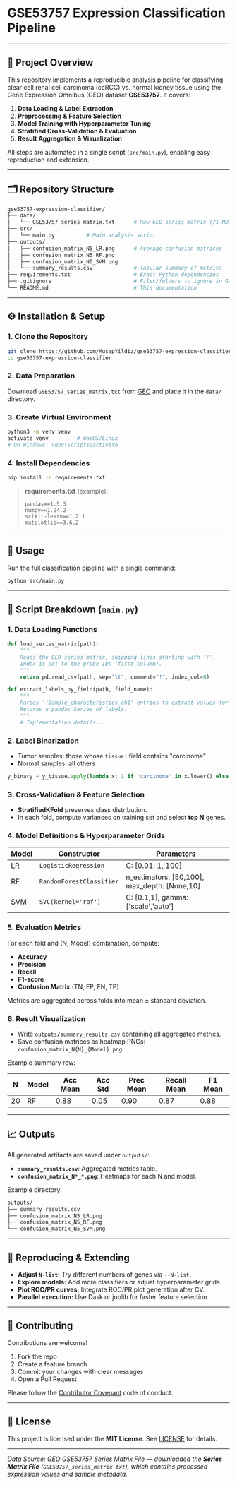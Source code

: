 # GSE53757 Expression Classification Pipeline
---

## 📖 Project Overview

This repository implements a reproducible analysis pipeline for classifying clear cell renal cell carcinoma (ccRCC) vs. normal kidney tissue using the Gene Expression Omnibus (GEO) dataset **GSE53757**. It covers:

1. **Data Loading & Label Extraction**
2. **Preprocessing & Feature Selection**
3. **Model Training with Hyperparameter Tuning**
4. **Stratified Cross-Validation & Evaluation**
5. **Result Aggregation & Visualization**

All steps are automated in a single script (`src/main.py`), enabling easy reproduction and extension.

---

## 🗂️ Repository Structure

```bash
gse53757-expression-classifier/
├── data/
│   └── GSE53757_series_matrix.txt      # Raw GEO series matrix (71 MB)
├── src/
│   └── main.py          # Main analysis script
├── outputs/
│   ├── confusion_matrix_N5_LR.png      # Average confusion matrices
│   ├── confusion_matrix_N5_RF.png
│   ├── confusion_matrix_N5_SVM.png
│   └── summary_results.csv             # Tabular summary of metrics
├── requirements.txt                    # Exact Python dependencies
├── .gitignore                          # Files/folders to ignore in Git
└── README.md                           # This documentation
```

---

## ⚙️ Installation & Setup

### 1. Clone the Repository

```bash
git clone https://github.com/MusapYildiz/gse53757-expression-classifier.git
cd gse53757-expression-classifier
```

### 2. Data Preparation

Download `GSE53757_series_matrix.txt` from [GEO](https://www.ncbi.nlm.nih.gov/geo/query/acc.cgi?acc=GSE53757) and place it in the `data/` directory.

### 3. Create Virtual Environment

```bash
python3 -m venv venv
activate venv         # macOS/Linux
# On Windows: venv\Scripts\activate
```

### 4. Install Dependencies

```bash
pip install -r requirements.txt
```

> **requirements.txt** (example):
>
> ```text
> pandas==1.5.3
> numpy==1.24.2
> scikit-learn==1.2.1
> matplotlib==3.6.2
> ```

---

## 🚀 Usage

Run the full classification pipeline with a single command:

```bash
python src/main.py
```

---

## 📝 Script Breakdown (`main.py`)

### 1. Data Loading Functions

```python
def load_series_matrix(path):
    """
    Reads the GEO series matrix, skipping lines starting with '!'.
    Index is set to the probe IDs (first column).
    """
    return pd.read_csv(path, sep="\t", comment="!", index_col=0)

def extract_labels_by_field(path, field_name):
    """
    Parses '!Sample_characteristics_ch1' entries to extract values for the specified field.
    Returns a pandas Series of labels.
    """
    # Implementation details...
```

### 2. Label Binarization

* Tumor samples: those whose `tissue:` field contains "carcinoma"
* Normal samples: all others

```python
y_binary = y_tissue.apply(lambda x: 1 if 'carcinoma' in x.lower() else 0)
```

### 3. Cross-Validation & Feature Selection

* **StratifiedKFold** preserves class distribution.
* In each fold, compute variances on training set and select **top N** genes.

### 4. Model Definitions & Hyperparameter Grids

| Model | Constructor              | Parameters                                       |
| ----- | ------------------------ | ------------------------------------------------ |
| LR    | `LogisticRegression`     | C: \[0.01, 1, 100]                               |
| RF    | `RandomForestClassifier` | n\_estimators: \[50,100], max\_depth: \[None,10] |
| SVM   | `SVC(kernel='rbf')`      | C: \[0.1,1], gamma: \['scale','auto']            |

### 5. Evaluation Metrics

For each fold and (N, Model) combination, compute:

* **Accuracy**
* **Precision**
* **Recall**
* **F1-score**
* **Confusion Matrix** (TN, FP, FN, TP)

Metrics are aggregated across folds into mean ± standard deviation.

### 6. Result Visualization

* Write `outputs/summary_results.csv` containing all aggregated metrics.
* Save confusion matrices as heatmap PNGs: `confusion_matrix_N{N}_{Model}.png`.

Example summary row:

| N  | Model | Acc Mean | Acc Std | Prec Mean | Recall Mean | F1 Mean |
| -- | ----- | -------- | ------- | --------- | ----------- | ------- |
| 20 | RF    | 0.88     | 0.05    | 0.90      | 0.87        | 0.88    |

---

## 📈 Outputs

All generated artifacts are saved under `outputs/`:

* **`summary_results.csv`**: Aggregated metrics table.
* **`confusion_matrix_N*_*.png`**: Heatmaps for each N and model.

Example directory:

```bash
outputs/
├── summary_results.csv
├── confusion_matrix_N5_LR.png
├── confusion_matrix_N5_RF.png
└── confusion_matrix_N5_SVM.png
```

---

## 🧪 Reproducing & Extending

* **Adjust `N-list`:** Try different numbers of genes via `--N-list`.
* **Explore models:** Add more classifiers or adjust hyperparameter grids.
* **Plot ROC/PR curves:** Integrate ROC/PR plot generation after CV.
* **Parallel execution:** Use Dask or joblib for faster feature selection.

---

## 🤝 Contributing

Contributions are welcome!

1. Fork the repo
2. Create a feature branch
3. Commit your changes with clear messages
4. Open a Pull Request

Please follow the [Contributor Covenant](https://www.contributor-covenant.org/) code of conduct.

---

## 📜 License

This project is licensed under the **MIT License**. See [LICENSE](LICENSE) for details.

---

*Data Source: [GEO GSE53757 Series Matrix File](https://www.ncbi.nlm.nih.gov/geo/query/acc.cgi?acc=GSE53757) — downloaded the **Series Matrix File** (`GSE53757_series_matrix.txt`), which contains processed expression values and sample metadata.*
